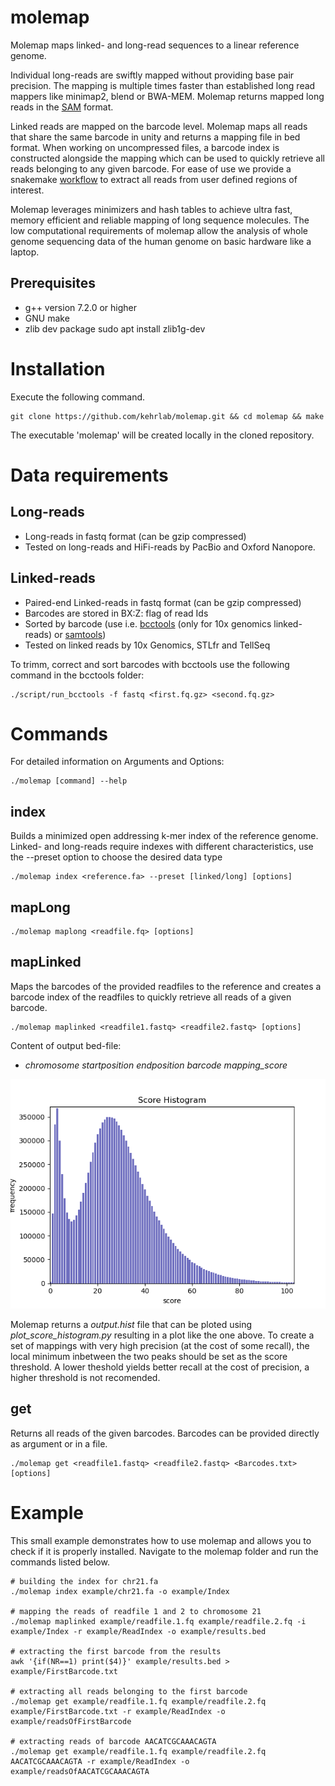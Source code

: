 # molemap
Molemap maps linked- and long-read sequences to a linear reference genome. 

Individual long-reads are swiftly mapped without providing base pair precision. The mapping is multiple times faster than established long read mappers like minimap2, blend or BWA-MEM. Molemap returns mapped long reads in the [SAM](https://samtools.github.io/hts-specs/SAMv1.pdf) format. 

Linked reads are mapped on the barcode level. Molemap maps all reads that share the same barcode in unity and returns a mapping file in bed format. When working on uncompressed files, a barcode index is constructed alongside the mapping which can be used to quickly retrieve all reads belonging to any given barcode. For ease of use we provide a snakemake [workflow](https://github.com/kehrlab/molemap/tree/master/workflow) to extract all reads from user defined regions of interest.

Molemap leverages minimizers and hash tables to achieve ultra fast, memory efficient and reliable mapping of long sequence molecules. The low computational requirements of molemap allow the analysis of whole genome sequencing data of the human genome on basic hardware like a laptop. 

## Prerequisites
- g++ version 7.2.0 or higher
- GNU make
- zlib dev package
    sudo apt install zlib1g-dev

# Installation
Execute the following command.

    git clone https://github.com/kehrlab/molemap.git && cd molemap && make

The executable 'molemap' will be created locally in the cloned repository.

# Data requirements

## Long-reads
- Long-reads in fastq format (can be gzip compressed) 
- Tested on long-reads and HiFi-reads by PacBio and Oxford Nanopore.

## Linked-reads
- Paired-end Linked-reads in fastq format (can be gzip compressed)
- Barcodes are stored in BX:Z: flag of read Ids
- Sorted by barcode (use i.e. [bcctools](https://github.com/kehrlab/bcctools) (only for 10x genomics linked-reads) or [samtools](https://github.com/samtools/samtools))
- Tested on linked reads by 10x Genomics, STLfr and TellSeq
  
To trimm, correct and sort barcodes with bcctools use the following command in the bcctools folder:

    ./script/run_bcctools -f fastq <first.fq.gz> <second.fq.gz>

# Commands
For detailed information on Arguments and Options:

    ./molemap [command] --help

## index
Builds a minimized open addressing k-mer index of the reference genome. Linked- and long-reads require indexes with different characteristics, use the --preset option to choose the desired data type

    ./molemap index <reference.fa> --preset [linked/long] [options]

## mapLong

    ./molemap maplong <readfile.fq> [options]

## mapLinked
Maps the barcodes of the provided readfiles to the reference and creates a barcode index of the readfiles to quickly retrieve all reads of a given barcode.

    ./molemap maplinked <readfile1.fastq> <readfile2.fastq> [options]

Content of output bed-file:
* *chromosome  startposition  endposition  barcode  mapping_score*

![plot](./example/Example_score_hist.png)

Molemap returns a _output.hist_ file that can be ploted using _plot_score_histogram.py_ resulting in a plot like the one above. To create a set of mappings with very high precision (at the cost of some recall), the local minimum inbetween the two peaks should be set as the score threshold. A lower theshold yields better recall at the cost of precision, a higher threshold is not recomended.

## get
Returns all reads of the given barcodes. Barcodes can be provided directly as argument or in a file.

    ./molemap get <readfile1.fastq> <readfile2.fastq> <Barcodes.txt> [options]
 
# Example 
This small example demonstrates how to use molemap and allows you to check if it is properly installed. Navigate to the molemap folder and run the commands listed below.  

    # building the index for chr21.fa
    ./molemap index example/chr21.fa -o example/Index
    
    # mapping the reads of readfile 1 and 2 to chromosome 21
    ./molemap maplinked example/readfile.1.fq example/readfile.2.fq -i example/Index -r example/ReadIndex -o example/results.bed
    
    # extracting the first barcode from the results
    awk '{if(NR==1) print($4)}' example/results.bed > example/FirstBarcode.txt
    
    # extracting all reads belonging to the first barcode
    ./molemap get example/readfile.1.fq example/readfile.2.fq example/FirstBarcode.txt -r example/ReadIndex -o example/readsOfFirstBarcode
    
    # extracting reads of barcode AACATCGCAAACAGTA
    ./molemap get example/readfile.1.fq example/readfile.2.fq AACATCGCAAACAGTA -r example/ReadIndex -o example/readsOfAACATCGCAAACAGTA

